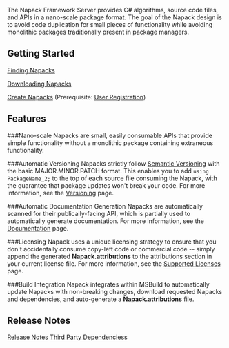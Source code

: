 The Napack Framework Server provides C# algorithms, source code files, and APIs in a nano-scale package format.
The goal of the Napack design is to avoid code duplication for small pieces of functionality while avoiding monolithic packages traditionally present in package managers.

Getting Started
---------------
[Finding Napacks](./Search.md)

[Downloading Napacks](./Consumption.md)

[Create Napacks](./Creation.md) (Prerequisite: [User Registration](./Registration.md))

Features
--------

###Nano-scale
Napacks are small, easily consumable APIs that provide simple functionality without a monolithic package containing extraneous functionality.

###Automatic Versioning
Napacks strictly follow [Semantic Versioning](http://semver.org/) with the basic MAJOR.MINOR.PATCH format. This enables you to add ```using PackageName_2;``` to the top of each source file consuming the Napack, with the guarantee that package updates won't break your code. For more information, see the [Versioning](./Versioning.md) page.

###Automatic Documentation Generation
Napacks are automatically scanned for their publically-facing API, which is partially used to automatically generate documentation. For more information, see the [Documentation](./Documentation.md) page.

###Licensing
Napack uses a unique licensing strategy to ensure that you don't accidentally consume copy-left code or commercial code -- simply append the generated **Napack.attributions** to the attributions section in your current license file. For more information, see the [Supported Licenses](./SupportedLicenses.md) page.

###Build Integration
Napack integrates within MSBuild to automatically update Napacks with non-breaking changes, download requested Napacks and dependencies, and auto-generate a **Napack.attributions** file.

Release Notes
-------------

[Release Notes](./ReleaseNotes.md)
[Third Party Dependenciess](./ThirdParty.md)